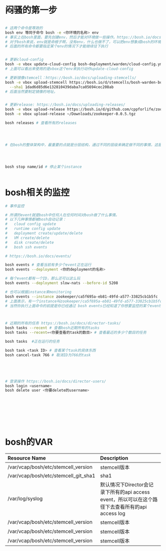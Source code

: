 # 闷骚的第一步
```sh

# 这两个命令是等效的
bosh env 等同于命令 bosh -e <你环境的名称> env
# 事实上在bosh里面，要先创建env，然后才能对环境做一些操作。https://bosh.io/docs/quick-start/#prerequisites
# 对于bosh来说，env就是命根子啊，没有env，什么也做不了，可以把env想象成bosh的环境实例
# 后面的所有命令都要指定某个env的情况下才能继续往下执行


# 更新cloud-config
bosh -e vbox update-cloud-config bosh-deployment/warden/cloud-config.yml
# 上面可以看出来使用的是vbox这个env来执行动作update-cloud-config

# 更新镜像stemcell：https://bosh.io/docs/uploading-stemcells/
bosh -e vbox upload-stemcell https://bosh.io/d/stemcells/bosh-warden-boshlite-ubuntu-trusty-go_agent?v=3468.17 \
  --sha1 1dad6d85d6e132810439daba7ca05694cec208ab
# 后面当然要制定镜像的地址。


# 更新release: https://bosh.io/docs/uploading-releases/
bosh -e vbox upload-release https://bosh.io/d/github.com/cppforlife/zookeeper-release?v=0.0.5 --sha1 65a07b7526f108b0863d76aada7fc29e2c9e2095
bosh -e vbox upload-release ~/Downloads/zookeeper-0.0.5.tgz

bosh releases # 查看所有的releases




# 在bosh的整体架构中，最重要的点就是分层结构，通过不同的层级来确定做不同的事情，这是一个可以借鉴的思想。比如cloud config与deployment的递进关系。




bosh stop name/id # 停止某个instance



```

# bosh相关的监控
```sh
# 事件监控

# 所谓的event就是bosh中任何人在任何时间对bosh做了什么事情。
# 以下几种事情都被bosh自动记录：
#   cloud config update
#   runtime config update
#   deployment create/update/delete
#   VM create/delete
#   disk create/delete
#   bosh ssh events

# https://bosh.io/docs/events/

bosh events # 查看当前有多少个event正在运行
bosh events --deployment <你的deployment的名称>

# 每个event都有一个ID，那么还可以这么玩
bosh events --deployment slow-nats --before-id 5208

# 也可以根据instance来monitoring
bosh events --instance zookeeper/ca5f695a-eb81-49fd-a577-33825cb1b5fc
# 上面表示，有一个instance叫zookeeper/ca5f695a-eb81-49fd-a577-33825cb1b5fc
# 当然你执行上面命令的前提是你已经通过 bosh events已经知道了你想要监控的某个event，然后你精确的狙击该event



# 近期的所有的任务 https://bosh.io/docs/director-tasks/
bosh tasks --recent # 查看bosh近期所有的tasks
bosh tasks --recent=<你要查看的task的数目> # 查看最近的多少个数目的任务

bosh tasks  #正在运行的任务

bosh task <task ID> # 查看某个task的具体东西
bosh cancel-task 766 # 取消ID为766的task





# 登录操作 https://bosh.io/docs/director-users/
bosh login <username>
bosh delete user <你要delete的username>









```





# bosh的VAR

| Resource Name | Description |
|:---|:---|
| /var/vcap/bosh/etc/stemcell_version | stemcell版本 |
| /var/vcap/bosh/etc/stemcell_git_sha1 | sha1 |
| /var/log/syslog | 默认情况下Director会记录下所有的api access event，所以可以在这个路径下去查看所有的api access log |
| /var/vcap/bosh/etc/stemcell_version | stemcell版本 |
| /var/vcap/bosh/etc/stemcell_version | stemcell版本 |
| /var/vcap/bosh/etc/stemcell_version | stemcell版本 |

